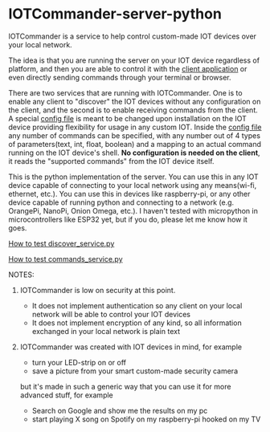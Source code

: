 # IOTCommander-server-python

IOTCommander is a service to help control custom-made IOT devices over your local network.

The idea is that you are running the server on your IOT device regardless of platform, and then you are able to control
it with the [client application](https://github.com/klitos-giannak/IOTCommander-client-android) or even directly
sending commands through your terminal or browser.

There are two services that are running with IOTCommander. One is to
enable any client to "discover" the IOT devices without any configuration on the client, and the second is to enable
receiving commands from the client. A special [config file](commands_config.json) is meant to be changed upon
installation on the IOT device providing flexibility for usage in any custom IOT. Inside the
[config file](commands_config.json) any number of commands can be specified, with any number out of 4 types of
parameters(text, int, float, boolean) and a mapping to an actual command running on the IOT device's shell.
<b>No configuration is needed on the client</b>, it reads the "supported commands" from the IOT device itself.

This is the python implementation of the server. You can use this in any IOT device capable of connecting to your local
network using any means(wi-fi, ethernet, etc.). You can use this in devices like raspberry-pi, or any other device
capable of running python and connecting to a network (e.g. OrangePi, NanoPi, Onion Omega, etc.). I haven't tested with
micropython in microcontrollers like ESP32 yet, but if you do, please let me know how it goes.

[How to test discover_service.py](docs/DISCOVER_SERVICE.md)

[How to test commands_service.py](docs/COMMANDS_SERVICE.md)

NOTES:

1. IOTCommander is low on security at this point.
   - It does not implement authentication so any client on your local network will be able to control your IOT devices
   - It does not implement encryption of any kind, so all information exchanged in your local network is plain text

2. IOTCommander was created with IOT devices in mind, for example 
   - turn your LED-strip on or off
   - save a picture from your smart custom-made security camera

   but it's made in such a generic way that you can use it for more advanced stuff, for example
   - Search on Google and show me the results on my pc
   - start playing X song on Spotify on my raspberry-pi hooked on my TV

   